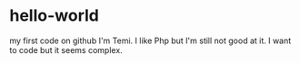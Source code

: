 # hello-world
my first code on github
I'm Temi. I like Php but I'm still not good at it.
I want to code but it seems complex. 
